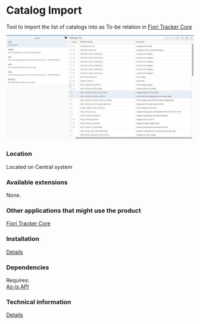 # Catalog Import

Tool to import the list of catalogs into as To-be relation in [Fiori Tracker Core](/ft-core.md)

![](res/ci.png)

### Location
Located on Central system

### Available extensions
None.

### Other applications that might use the product
[Fiori Tracker Core](/ft-core.md)

### Installation 
[Details](/inst/ci.md)

### Dependencies
Requires:  
[As-is API](http://help.fioritracker.org/2020FPS01/#/asis)

### Technical information
[Details](/tech/ci.md)


